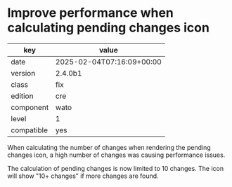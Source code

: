 [//]: # (werk v2)
# Improve performance when calculating pending changes icon

key        | value
---------- | ---
date       | 2025-02-04T07:16:09+00:00
version    | 2.4.0b1
class      | fix
edition    | cre
component  | wato
level      | 1
compatible | yes

When calculating the number of changes when rendering the pending changes icon, a high number of changes was causing performance issues.

The calculation of pending changes is now limited to 10 changes. The icon will show "10+ changes" if more changes are found.
